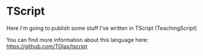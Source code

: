 # TScript
Here I'm going to publish some stuff I've written in TScript (TeachingScript)

You can find more information about this language here: https://github.com/TGlas/tscript
